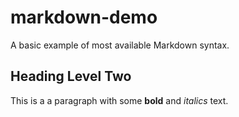 # markdown-demo

A basic example of most available Markdown syntax.

## Heading Level Two

This is a a paragraph with some **bold** and *italics* text.

